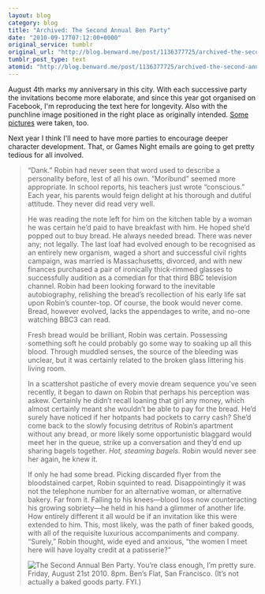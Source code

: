 ```yaml
---
layout: blog
category: blog
title: "Archived: The Second Annual Ben Party"
date: "2010-09-17T07:12:00+0000"
original_service: tumblr
original_url: "http://blog.benward.me/post/1136377725/archived-the-second-annual-ben-party"
tumblr_post_type: text
atomid: "http://blog.benward.me/post/1136377725/archived-the-second-annual-ben-party"
---
```

August 4th marks my anniversary in <span title="San Francisco">this city</span>. With each successive party the invitations become more elaborate, and since this year got organised on Facebook, I'm reproducing the text here for longevity. Also with the punchline image positioned in the right place as originally intended. [Some pictures](http://www.flickr.com/photos/benward/sets/72157624662285175/) were taken, too.

Next year I think I'll need to have more parties to encourage deeper character development. That, or Games Night emails are going to get pretty tedious for all involved.

> “Dank.” Robin had never seen that word used to describe a personality before, lest of all his own. “Moribund” seemed more appropriate. In school reports, his teachers just wrote “conscious.” Each year, his parents would feign delight at his thorough and dutiful attitude. They never did read very well.
> 
> He was reading the note left for him on the kitchen table by a woman he was certain he’d paid to have breakfast with him. He hoped she’d popped out to buy bread. He always needed bread. There was never any; not legally. The last loaf had evolved enough to be recognised as an entirely new organism, waged a short and successful civil rights campaign, was married is Massachusetts, divorced, and with new finances purchased a pair of ironically thick-rimmed glasses to successfully audition as a comedian for that third BBC television channel. Robin had been looking forward to the inevitable autobiography, relishing the bread’s recollection of his early life sat upon Robin’s counter-top. Of course, the book would never come. Bread, however evolved, lacks the appendages to write, and no-one watching BBC3 can read.
> 
> Fresh bread would be brilliant, Robin was certain. Possessing something soft he could probably go some way to soaking up all this blood. Through muddled senses, the source of the bleeding was unclear, but it was certainly related to the broken glass littering his living room.
> 
> In a scattershot pastiche of every movie dream sequence you’ve seen recently, it began to dawn on Robin that perhaps his perception was askew. Certainly he didn’t recall loaning that girl any money, which almost certainly meant she wouldn’t be able to pay for the bread. He’d surely have noticed if her hotpants had pockets to carry cash? She’d come back to the slowly focusing detritus of Robin’s apartment without any bread, or more likely some opportunistic blaggard would meet her in the queue, strike up a conversation and they’d end up sharing bagels together. _Hot, steaming bagels._ Robin would never see her again, he knew it.
> 
> If only he had some bread. Picking discarded flyer from the bloodstained carpet, Robin squinted to read. Disappointingly it was not the telephone number for an alternative woman, or alternative bakery. Far from it. Falling to his knees—blood loss now counteracting his growing sobriety—he held in his hand a glimmer of another life. How entirely different it all would be if an invitation like this were extended to him. This, most likely, was the path of finer baked goods, with all of the requisite luxurious accompaniments and company. “Surely,” Robin thought, wide eyed and anxious, “the women I meet here will have loyalty credit at a patisserie?”
>
> ![The Second Annual Ben Party. You’re class enough, I’m pretty sure. Friday, August 21st 2010. 8pm. Ben’s Flat, San Francisco. (It’s not actually a baked goods party. FYI.)](http://benward.me/res/i/BenPartySmall.png)